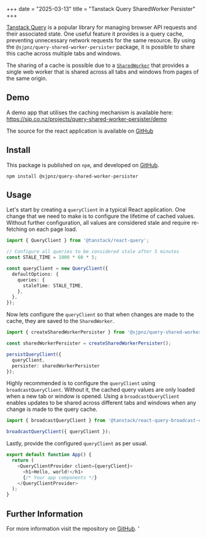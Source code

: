+++
date = "2025-03-13"
title = "Tanstack Query SharedWorker Persister"
+++

[Tanstack Query](https://tanstack.com/query/latest) is a popular library for managing browser API requests and their associated state.
One useful feature it provides is a query cache, preventing unnecessary network requests for the same resource.
By using the `@sjpnz/query-shared-worker-persister` package, it is possible to share this cache across multiple tabs and windows.

The sharing of a cache is possible due to a [`SharedWorker`](https://developer.mozilla.org/en-US/docs/Web/API/SharedWorker) that provides a single web worker that is shared across all tabs and windows from pages of the same origin.

## Demo

A demo app that utilises the caching mechanism is available here: <https://sjp.co.nz/projects/query-shared-worker-persister/demo>

The source for the react application is available on [GitHub](https://github.com/sjp/rick-morty)

## Install

This package is published on `npm`, and developed on [GitHub](https://github.com/sjp/query-shared-worker-persister).

```shell
npm install @sjpnz/query-shared-worker-persister
```

## Usage

Let's start by creating a `queryClient` in a typical React application.
One change that we need to make is to configure the lifetime of cached values.
Without further configuration, all values are considered stale and require re-fetching on each page load.

```typescript
import { QueryClient } from '@tanstack/react-query';

// Configure all queries to be considered stale after 5 minutes
const STALE_TIME = 1000 * 60 * 5;

const queryClient = new QueryClient({
  defaultOptions: {
    queries: {
      staleTime: STALE_TIME,
    },
  },
});
```

Now lets configure the `queryClient` so that when changes are made to the cache, they are saved to the `SharedWorker`.

```typescript
import { createSharedWorkerPersister } from '@sjpnz/query-shared-worker-persister';

const sharedWorkerPersister = createSharedWorkerPersister();

persistQueryClient({ 
  queryClient,
  persister: sharedWorkerPersister 
});
```

Highly recommended is to configure the `queryClient` using `broadcastQueryClient`.
Without it, the cached query values are only loaded when a new tab or window is opened.
Using a `broadcastQueryClient` enables updates to be shared across different tabs and windows when any change is made to the query cache.

```typescript
import { broadcastQueryClient } from '@tanstack/react-query-broadcast-client-experimental';

broadcastQueryClient({ queryClient });
```

Lastly, provide the configured `queryClient` as per usual.

```typescript
export default function App() {
  return (
    <QueryClientProvider client={queryClient}>
      <h1>Hello, world!</h1>
      {/* Your app components */}
    </QueryClientProvider>
  );
}
```

## Further Information

For more information visit the repository on [GitHub](https://github.com/sjp/query-shared-worker-persister).
'